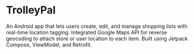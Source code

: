 # TrolleyPal
An Android app that lets users create, edit, and manage shopping lists with real-time location tagging.  Integrated Google Maps API for reverse geocoding to attach store or user location to each item. Built using Jetpack Compose, ViewModel, and Retrofit.
